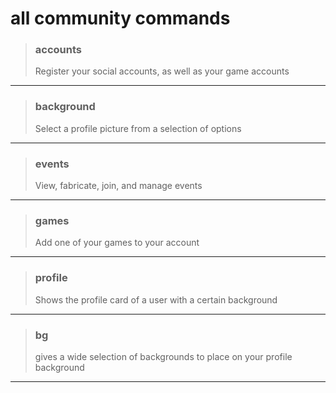 # all community commands

>### accounts  
> Register your social accounts, as well as your game accounts

---
>### background
>Select a profile picture from a selection of options

___

>### events
>View, fabricate, join, and manage events

___

>### games
>Add one of your games to your account

___

>### profile
> Shows the profile card of a user with a certain background

___

>### bg
>gives a wide selection of backgrounds to place on your profile background

___